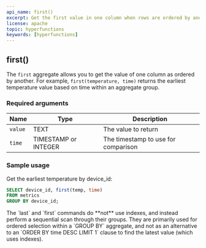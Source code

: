 ```yaml
---
api_name: first()
excerpt: Get the first value in one column when rows are ordered by another column
license: apache
topic: hyperfunctions
keywords: [hyperfunctions]
---
```


## first()

The `first` aggregate allows you to get the value of one column
as ordered by another. For example, `first(temperature, time)` returns the
earliest temperature value based on time within an aggregate group.

### Required arguments

|Name|Type|Description|
|---|---|---|
|`value`|TEXT|The value to return|
|`time`|TIMESTAMP or INTEGER|The timestamp to use for comparison|

### Sample usage

Get the earliest temperature by device_id:
```sql
SELECT device_id, first(temp, time)
FROM metrics
GROUP BY device_id;
```

<highlight type="warning">
 The `last` and `first` commands do **not** use indexes, and instead
 perform a sequential scan through their groups. They are primarily used
 for ordered selection within a `GROUP BY` aggregate, and not as an
 alternative to an `ORDER BY time DESC LIMIT 1` clause to find the
 latest value (which uses indexes).
</highlight>
